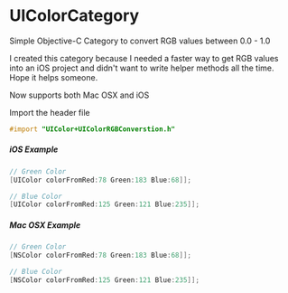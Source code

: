 UIColorCategory
===============

Simple Objective-C Category to convert RGB values between 0.0 - 1.0

I created this category because I needed a faster way to get RGB values into an iOS
project and didn't want to write helper methods all the time. Hope it helps someone.

Now supports both Mac OSX and iOS

Import the header file
```objective-c
#import "UIColor+UIColorRGBConverstion.h"
```

##### iOS Example
```objective-c
// Green Color
[UIColor colorFromRed:78 Green:183 Blue:68]];

// Blue Color
[UIColor colorFromRed:125 Green:121 Blue:235]];
```

##### Mac OSX Example
```objective-c
// Green Color
[NSColor colorFromRed:78 Green:183 Blue:68]];

// Blue Color
[NSColor colorFromRed:125 Green:121 Blue:235]];
```
